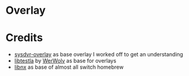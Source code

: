 # Overlay


# Credits
* [sysdvr-overlay](https://github.com/Hartie95/sysdvr-overlay) as base overlay I worked off to get an understanding
* [libtestla](https://github.com/WerWolv/libtesla) by [WerWolv](https://github.com/WerWolv) as base for overlays
* [libnx](https://github.com/switchbrew/libnx) as base of almost all switch homebrew

